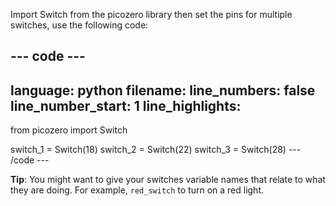 Import Switch from the picozero library then set the pins for multiple switches, use the following code:

--- code ---
---
language: python filename: line_numbers: false line_number_start: 1
line_highlights:
---
from picozero import Switch

switch_1 = Switch(18) switch_2 = Switch(22) switch_3 = Switch(28) --- /code ---

**Tip**: You might want to give your switches variable names that relate to what they are doing. For example, `red_switch` to turn on a red light.

